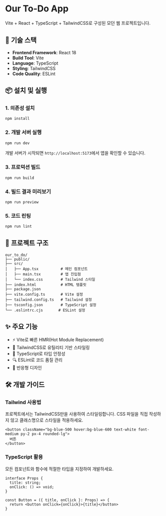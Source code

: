 # Our To-Do App

Vite + React + TypeScript + TailwindCSS로 구성된 모던 웹 프로젝트입니다.

## 🚀 기술 스택

- **Frontend Framework**: React 18
- **Build Tool**: Vite
- **Language**: TypeScript
- **Styling**: TailwindCSS
- **Code Quality**: ESLint

## 📦 설치 및 실행

### 1. 의존성 설치
```bash
npm install
```

### 2. 개발 서버 실행
```bash
npm run dev
```

개발 서버가 시작되면 `http://localhost:5173`에서 앱을 확인할 수 있습니다.

### 3. 프로덕션 빌드
```bash
npm run build
```

### 4. 빌드 결과 미리보기
```bash
npm run preview
```

### 5. 코드 린팅
```bash
npm run lint
```

## 📁 프로젝트 구조

```
our_to_do/
├── public/
├── src/
│   ├── App.tsx          # 메인 컴포넌트
│   ├── main.tsx         # 앱 진입점
│   └── index.css        # Tailwind 스타일
├── index.html           # HTML 템플릿
├── package.json
├── vite.config.ts       # Vite 설정
├── tailwind.config.ts   # Tailwind 설정
├── tsconfig.json        # TypeScript 설정
└── .eslintrc.cjs       # ESLint 설정
```

## ✨ 주요 기능

- ⚡ Vite로 빠른 HMR(Hot Module Replacement)
- 🎨 TailwindCSS로 유틸리티 기반 스타일링
- 📘 TypeScript로 타입 안정성
- 🔍 ESLint로 코드 품질 관리
- 📱 반응형 디자인

## 🛠️ 개발 가이드

### Tailwind 사용법
프로젝트에서는 TailwindCSS만을 사용하여 스타일링합니다. CSS 파일을 직접 작성하지 않고 클래스명으로 스타일을 적용하세요.

```tsx
<button className="bg-blue-500 hover:bg-blue-600 text-white font-medium py-2 px-4 rounded-lg">
  버튼
</button>
```

### TypeScript 활용
모든 컴포넌트와 함수에 적절한 타입을 지정하여 개발하세요.

```tsx
interface Props {
  title: string;
  onClick: () => void;
}

const Button = ({ title, onClick }: Props) => {
  return <button onClick={onClick}>{title}</button>
}
``` 